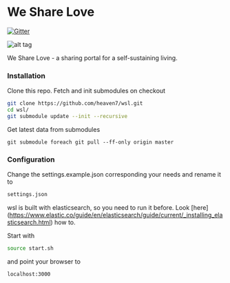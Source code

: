 We Share Love
===

[![Gitter](https://badges.gitter.im/Join%20Chat.svg)](https://gitter.im/heaven7/wsl?utm_source=badge&utm_medium=badge&utm_campaign=pr-badge&utm_content=badge)

![alt tag](https://codeship.com/projects/c78c06e0-6f59-0132-e1d9-5a2456e5a93f/status?branch=master)

We Share Love - a sharing portal for a self-sustaining living.

### Installation
Clone this repo.
Fetch and init submodules on checkout
```bash
git clone https://github.com/heaven7/wsl.git
cd wsl/
git submodule update --init --recursive
```
Get latest data from submodules
```
git submodule foreach git pull --ff-only origin master
```
### Configuration
Change the settings.example.json corresponding your needs and rename it to
```bash
settings.json
```
wsl is built with elasticsearch, so you need to run it before. Look [here] (https://www.elastic.co/guide/en/elasticsearch/guide/current/_installing_elasticsearch.html)  how to.

Start with
```bash
source start.sh
```
and point your browser to
```bash
localhost:3000
```
